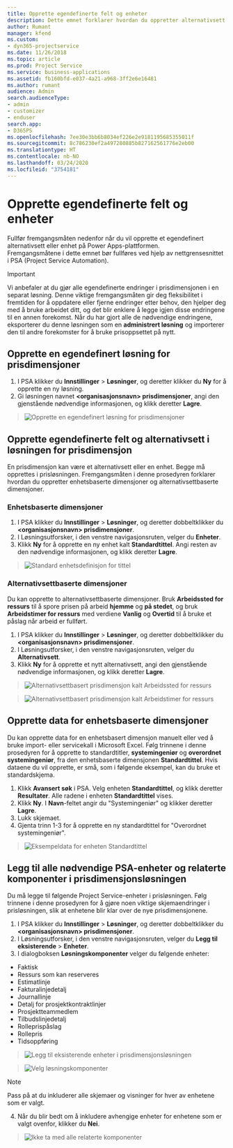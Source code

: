```yaml
---
title: Opprette egendefinerte felt og enheter
description: Dette emnet forklarer hvordan du oppretter alternativsett og enheter i din egen løsning på Power Apps-plattformen.
author: Rumant
manager: kfend
ms.custom:
- dyn365-projectservice
ms.date: 11/26/2018
ms.topic: article
ms.prod: Project Service
ms.service: business-applications
ms.assetid: fb160bfd-e037-4a21-a968-3ff2e6e16481
ms.author: rumant
audience: Admin
search.audienceType:
- admin
- customizer
- enduser
search.app:
- D365PS
ms.openlocfilehash: 7ee30e3bb6b8034ef226e2e9181195685355011f
ms.sourcegitcommit: 8c786230ef2a497280885b827162561776e2eb00
ms.translationtype: HT
ms.contentlocale: nb-NO
ms.lasthandoff: 03/24/2020
ms.locfileid: "3754181"
---
```

# <a name="create-custom-fields-and-entities"></a>Opprette egendefinerte felt og enheter 

Fullfør fremgangsmåten nedenfor når du vil opprette et egendefinert alternativsett eller enhet på Power Apps-plattformen.  
Fremgangsmåtene i dette emnet bør fullføres ved hjelp av nettgrensesnittet i PSA (Project Service Automation).

> [!IMPORTANT]
> Vi anbefaler at du gjør alle egendefinerte endringer i prisdimensjonen i en separat løsning. Denne viktige fremgangsmåten gir deg fleksibilitet i fremtiden for å oppdatere eller fjerne endringer etter behov, den hjelper deg med å bruke arbeidet ditt, og det blir enklere å legge igjen disse endringene til en annen forekomst. Når du har gjort alle de nødvendige endringene, eksporterer du denne løsningen som en **administrert løsning** og importerer den til andre forekomster for å bruke prisoppsettet på nytt.


## <a name="create-a-custom-solution-for-pricing-dimensions"></a>Opprette en egendefinert løsning for prisdimensjoner
1. I PSA klikker du **Innstillinger** > **Løsninger**, og deretter klikker du **Ny** for å opprette en ny løsning. 
2. Gi løsningen navnet **\<organisasjonsnavn> prisdimensjoner**, angi den gjenstående nødvendige informasjonen, og klikk deretter **Lagre**.

> ![Opprette en egendefinert løsning for prisdimensjoner](media/Creation-of-custom-pricing-dimension-solution.PNG)
  
## <a name="create-custom-fields-and-option-sets-in-the-pricing-dimension-solution"></a>Opprette egendefinerte felt og alternativsett i løsningen for prisdimensjon

En prisdimensjon kan være et alternativsett eller en enhet. Begge må opprettes i prisløsningen. Fremgangsmåten i denne prosedyren forklarer hvordan du oppretter enhetsbaserte dimensjoner og alternativsettbaserte dimensjoner.

### <a name="entity-based-dimensions"></a>Enhetsbaserte dimensjoner

1. I PSA klikker du **Innstillinger** > **Løsninger**, og deretter dobbeltklikker du **\<organisasjonsnavn> prisdimensjoner**.
2. I Løsningsutforsker, i den venstre navigasjonsruten, velger du **Enheter**.
3. Klikk **Ny** for å opprette en ny enhet kalt **Standardtittel**. Angi resten av den nødvendige informasjonen, og klikk deretter **Lagre**.

> ![Standard enhetsdefinisjon for tittel](media/Standard-Title-entity-definition.png)


### <a name="option-set-based-dimensions"></a>Alternativsettbaserte dimensjoner 
Du kan opprette to alternativsettbaserte dimensjoner. Bruk **Arbeidssted for ressurs** til å spore prisen på arbeid **hjemme** og **på stedet**, og bruk **Arbeidstimer for ressurs** med verdiene **Vanlig** og **Overtid** til å bruke et påslag når arbeid er fullført.


1. I PSA klikker du **Innstillinger** > **Løsninger**, og deretter dobbeltklikker du **\<organisasjonsnavn> prisdimensjoner**. 
2. I Løsningsutforsker, i den venstre navigasjonsruten, velger du **Alternativsett**. 
3. Klikk **Ny** for å opprette et nytt alternativsett, angi den gjenstående nødvendige informasjonen, og klikk deretter **Lagre**.

> ![Alternativsettbasert prisdimensjon kalt Arbeidssted for ressurs ](media/Option-set-PD-called-Resource-Work-Location.png)

> ![Alternativsettbasert prisdimensjon kalt Arbeidstimer for ressurs ](media/Option-set-PD-called-Resource-Work-Hours.PNG)


## <a name="create-data-for-entity-based-dimensions"></a>Opprette data for enhetsbaserte dimensjoner

Du kan opprette data for en enhetsbasert dimensjon manuelt eller ved å bruke import- eller servicekall i Microsoft Excel. Følg trinnene i denne prosedyren for å opprette to standardtitler, **systemingeniør** og **overordnet systemingeniør**, fra den enhetsbaserte dimensjonen **Standardtittel**. Hvis dataene du vil opprette, er små, som i følgende eksempel, kan du bruke et standardskjema.

1. Klikk **Avansert søk** i PSA. Velg enheten **Standardtittel**, og klikk deretter **Resultater**. Alle radene i enheten **Standardtittel** vises.
2. Klikk **Ny**. I **Navn**-feltet angir du "Systemingeniør" og klikker deretter **Lagre**.
3. Lukk skjemaet. 
4. Gjenta trinn 1-3 for å opprette en ny standardtittel for "Overordnet systemingeniør".

> ![Eksempeldata for enheten Standardtittel ](media/ST-data.png)

## <a name="add-all-required-psa-entities-and-related-components-to-the-pricing-dimension-solution"></a>Legg til alle nødvendige PSA-enheter og relaterte komponenter i prisdimensjonsløsningen
Du må legge til følgende Project Service-enheter i prisløsningen. Følg trinnene i denne prosedyren for å gjøre noen viktige skjemaendringer i prisløsningen, slik at enhetene blir klar over de nye prisdimensjonene.

1. I PSA klikker du **Innstillinger** > **Løsninger**, og deretter dobbeltklikker du **\<organisasjonsnavn> prisdimensjoner**. 
2. I Løsningsutforsker, i den venstre navigasjonsruten, velger du **Legg til eksisterende** > **Enheter**.
3. I dialogboksen **Løsningskomponenter** velger du følgende enheter:

- Faktisk
- Ressurs som kan reserveres
- Estimatlinje
- Fakturalinjedetalj
- Journallinje
- Detalj for prosjektkontraktlinjer
- Prosjektteammedlem
- Tilbudslinjedetalj
- Rolleprispåslag
- Rollepris 
- Tidsoppføring 

> ![Legg til eksisterende enheter i prisdimensjonsløsningen](media/Existing-entities-to-PD-solution.png)

> ![Velg løsningskomponenter](media/Dimension-Components.png)

> [!NOTE]
> Pass på at du inkluderer alle skjemaer og visninger for hver av enhetene som er valgt.

4. Når du blir bedt om å inkludere avhengige enheter for enhetene som er valgt ovenfor, klikker du **Nei**.

> ![Ikke ta med alle relaterte komponenter](media/Do-not-include-required.png)


